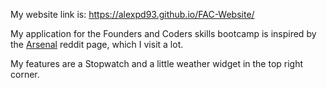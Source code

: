My website link is: https://alexpd93.github.io/FAC-Website/

My application for the Founders and Coders skills bootcamp is inspired by the [Arsenal](https://www.reddit.com/r/Gunners/) reddit page, which I visit a lot. 

My features are a Stopwatch and a little weather widget in the top right corner. 
